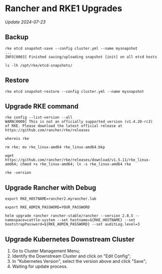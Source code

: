 
# Rancher and RKE1 Upgrades
_Update 2024-07-23_

## Backup
```
rke etcd snapshot-save --config cluster.yml --name mysnapshot
...
INFO[0003] Finished saving/uploading snapshot [init] on all etcd hosts
```
```
ls -lh /opt/rke/etcd-snapshots/
```

## Restore
```
rke etcd snapshot-restore --config cluster.yml --name mysnapshot
```

## Upgrade RKE command
```
rke config --list-version --all
WARN[0000] This is not an officially supported version (v1.4.20-rc3) of RKE. Please download the latest official release at https://github.com/rancher/rke/releases
```
```
whereis rke
```
```
rm rke; mv rke_linux-amd64 rke_linux-amd64.bkp
```
```
wget https://github.com/rancher/rke/releases/download/v1.5.11/rke_linux-amd64; chmod +x rke_linux-amd64; ln -s rke_linux-amd64 rke
```
```
rke -version
```

## Upgrade Rancher with Debug
```
export RKE_HOSTNAME=rancher2.myrancher.lab
```
```
export RKE_ADMIN_PASSWORD=YOUR_PASSWORD
```
```
helm upgrade rancher rancher-stable/rancher --version 2.8.5 --namespace=cattle-system --set hostname=${RKE_HOSTNAME} --set bootstrapPassword=${RKE_ADMIN_PASSWORD} --set auditLog.level=3
```

## Upgrade Kubernetes Downstream Cluster
1. Go to Cluster Management Menu;
2. Identify the Downstream Cluster and click on "Edit Config";
3. In "Kubernetes Version", select the version above and click "Save";
4. Waiting for update process.
